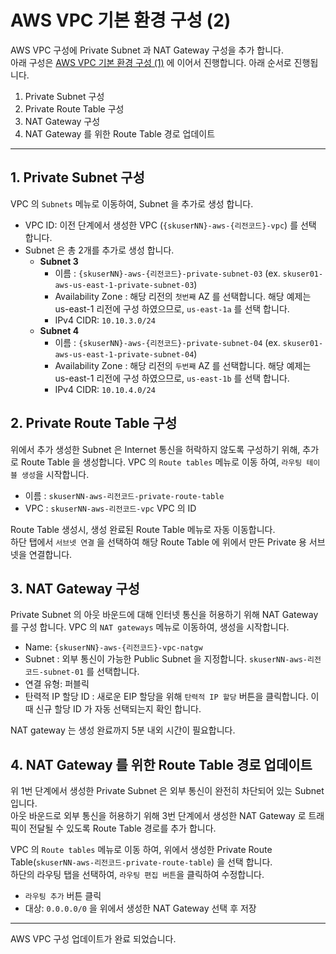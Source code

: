 # AWS VPC 기본 환경 구성 (2)

AWS VPC 구성에 Private Subnet 과 NAT Gateway 구성을 추가 합니다.  
아래 구성은 [AWS VPC 기본 환경 구성 (1)](../01-01-AWS-VPC/README.md) 에 이어서 진행합니다. 
아래 순서로 진행됩니다.

1. Private Subnet 구성
2. Private Route Table 구성
3. NAT Gateway 구성
4. NAT Gateway 를 위한 Route Table 경로 업데이트


---
## 1. Private Subnet 구성
VPC 의 `Subnets` 메뉴로 이동하여, Subnet 을 추가로 생성 합니다.

- VPC ID: 이전 단계에서 생성한 VPC (`{skuserNN}-aws-{리전코드}-vpc`) 를 선택 합니다.
- Subnet 은 총 2개를 추가로 생성 합니다.
    * **Subnet 3**
      * 이름 : `{skuserNN}-aws-{리전코드}-private-subnet-03` (ex. `skuser01-aws-us-east-1-private-subnet-03`)
      * Availability Zone : 해당 리전의 `첫번째` AZ 를 선택합니다. 해당 예제는 us-east-1 리전에 구성 하였으므로, `us-east-1a` 를 선택 합니다.
      * IPv4 CIDR: `10.10.3.0/24`
    * **Subnet 4**
      * 이름 : `{skuserNN}-aws-{리전코드}-private-subnet-04` (ex. `skuser01-aws-us-east-1-private-subnet-04`)
      * Availability Zone : 해당 리전의 `두번째` AZ 를 선택합니다. 해당 예제는 us-east-1 리전에 구성 하였으므로, `us-east-1b` 를 선택 합니다.
      * IPv4 CIDR: `10.10.4.0/24`

## 2. Private Route Table 구성
위에서 추가 생성한 Subnet 은 Internet 통신을 허락하지 않도록 구성하기 위해, 추가로 Route Table 을 생성합니다. 
VPC 의 `Route tables` 메뉴로 이동 하여, `라우팅 테이블 생성`을 시작합니다.  

- 이름 : `skuserNN-aws-리전코드-private-route-table`
- VPC : `skuserNN-aws-리전코드-vpc` VPC 의 ID 

Route Table 생성시, 생성 완료된 Route Table 메뉴로 자동 이동합니다.  
하단 탭에서 `서브넷 연결` 을 선택하여 해당 Route Table 에 위에서 만든 Private 용 서브넷을 연결합니다.  


## 3. NAT Gateway 구성
Private Subnet 의 아웃 바운드에 대해 인터넷 통신을 허용하기 위해 NAT Gateway 를 구성 합니다.
VPC 의 `NAT gateways` 메뉴로 이동하여, 생성을 시작합니다.

- Name: `{skuserNN}-aws-{리전코드}-vpc-natgw`
- Subnet : 외부 통신이 가능한 Public Subnet 을 지정합니다. `skuserNN-aws-리전코드-subnet-01` 를 선택합니다.
- 연결 유형: 퍼블릭
- 탄력적 IP 할당 ID : 새로운 EIP 할당을 위해 `탄력적 IP 할당` 버튼을 클릭합니다. 이때 신규 할당 ID 가 자동 선택되는지 확인 합니다. 

NAT gateway 는 생성 완료까지 5분 내외 시간이 필요합니다.


## 4. NAT Gateway 를 위한 Route Table 경로 업데이트
위 1번 단계에서 생성한 Private Subnet 은 외부 통신이 완전히 차단되어 있는 Subnet 입니다.  
아웃 바운드로 외부 통신을 허용하기 위해 3번 단계에서 생성한 NAT Gateway 로 트래픽이 전달될 수 있도록 Route Table  경로를 추가 합니다.  

VPC 의 `Route tables` 메뉴로 이동 하여, 위에서 생성한 Private Route Table(`skuserNN-aws-리전코드-private-route-table`) 을 선택 합니다.  
하단의 라우팅 탭을 선택하여, `라우팅 편집 버튼`을 클릭하여 수정합니다.  

- `라우팅 추가` 버튼 클릭  
- 대상: `0.0.0.0/0` 을 위에서 생성한 NAT Gateway 선택 후 저장   

---

AWS VPC 구성 업데이트가 완료 되었습니다.
